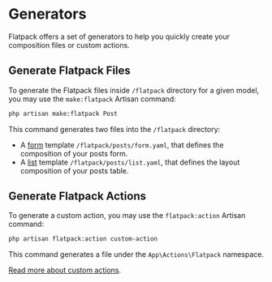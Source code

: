 # Generators

Flatpack offers a set of generators to help you quickly create your composition files or custom actions.

## Generate Flatpack Files

To generate the Flatpack files inside `/flatpack` directory for a given model, you may use the `make:flatpack` Artisan command:

```sh
php artisan make:flatpack Post
```

This command generates two files into the `/flatpack` directory:

- A [form](README.md#form-composition) template `/flatpack/posts/form.yaml`, that defines the composition of your posts form.
- A [list](README.md#list-composition) template `/flatpack/posts/list.yaml`, that defines the layout composition of your posts table.

## Generate Flatpack Actions

To generate a custom action, you may use the `flatpack:action` Artisan command:

```sh
php artisan flatpack:action custom-action
```

This command generates a file under the `App\Actions\Flatpack` namespace.

[Read more about custom actions](./custom-actions.md).
